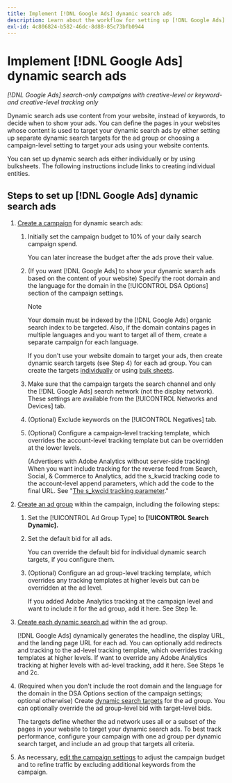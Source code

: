 ```yaml
---
title: Implement [!DNL Google Ads] dynamic search ads
description: Learn about the workflow for setting up [!DNL Google Ads] dynamic search ads.
exl-id: 4c806824-b582-46dc-8d88-85c73bfb0944
---
```

# Implement [!DNL Google Ads] dynamic search ads

*[!DNL Google Ads] search-only campaigns with creative-level or keyword- and creative-level tracking only*

Dynamic search ads use content from your website, instead of keywords, to decide when to show your ads. You can define the pages in your websites whose content is used to target your dynamic search ads by either setting up separate dynamic search targets for the ad group or choosing a campaign-level setting to target your ads using your website contents.

You can set up dynamic search ads either individually or by using bulksheets. The following instructions include links to creating individual entities. 

## Steps to set up [!DNL Google Ads] dynamic search ads

1. [Create a campaign](/help/search-social-commerce/campaign-management/campaigns/campaign-manage.md) for dynamic search ads:

   1. Initially set the campaign budget to 10% of your daily search campaign spend.
   
      You can later increase the budget after the ads prove their value.

   1. (If you want [!DNL Google Ads] to show your dynamic search ads based on the content of your website) Specify the root domain and the language for the domain in the [!UICONTROL DSA Options] section of the campaign settings.

      >[!NOTE]
      >
      >Your domain must be indexed by the [!DNL Google Ads] organic search index to be targeted. Also, if the domain contains pages in multiple languages and you want to target all of them, create a separate campaign for each language.
   
      If you don't use your website domain to target your ads, then create dynamic search targets (see Step 4) for each ad group. You can create the targets [individually](/help/search-social-commerce/campaign-management/campaigns/dynamic-search-target-manage.md) or using [bulk sheets](/help/search-social-commerce/campaign-management/bulksheets/bulksheet-about.md).

   1. Make sure that the campaign targets the search channel and only the [!DNL Google Ads] search network (not the display network). These settings are available from the [!UICONTROL Networks and Devices] tab.
   
   1. (Optional) Exclude keywords on the [!UICONTROL Negatives] tab.
   
   1. (Optional) Configure a campaign-level tracking template, which overrides the account-level tracking template but can be overridden at the lower levels.
   
      (Advertisers with Adobe Analytics without server-side tracking) When you want include tracking for the reverse feed from Search, Social, & Commerce to Analytics, add the s_kwcid tracking code to the account-level append parameters, which add the code to the final URL. See "[The s_kwcid tracking parameter](/help/search-social-commerce/tracking/skwcid-tracking-parameter.md)."

1. [Create an ad group](/help/search-social-commerce/campaign-management/campaigns/ad-group-manage.md) within the campaign, including the following steps:

   1. Set the [!UICONTROL Ad Group Type] to **[!UICONTROL Search Dynamic].**
   
   1. Set the default bid for all ads.
   
      You can override the default bid for individual dynamic search targets, if you configure them.

   1. (Optional) Configure an ad group-level tracking template, which overrides any tracking templates at higher levels but can be overridden at the ad level.
   
      If you added Adobe Analytics tracking at the campaign level and want to include it for the ad group, add it here. See Step 1e.

1. [Create each dynamic search ad](/help/search-social-commerce/campaign-management/campaigns/ad-manage.md) within the ad group.

   [!DNL Google Ads] dynamically generates the headline, the display URL, and the landing page URL for each ad. You can optionally add redirects and tracking to the ad-level tracking template, which overrides tracking templates at higher levels.
   If want to override any Adobe Analytics tracking at higher levels with ad-level tracking, add it here. See Steps 1e and 2c.

1. (Required when you don't include the root domain and the language for the domain in the DSA Options section of the campaign settings; optional otherwise) Create [dynamic search targets](/help/search-social-commerce/campaign-management/campaigns/dynamic-search-target-manage.md) for the ad group. You can optionally override the ad group-level bid with target-level bids.

   The targets define whether the ad network uses all or a subset of the pages in your website to target your dynamic search ads. To best track performance, configure your campaign with one ad group per dynamic search target, and include an ad group that targets all criteria.

1. As necessary, [edit the campaign settings](/help/search-social-commerce/campaign-management/campaigns/campaign-manage.md) to adjust the campaign budget and to refine traffic by excluding additional keywords from the campaign.
